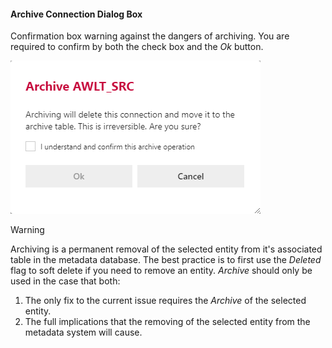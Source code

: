 #### Archive Connection Dialog Box  

Confirmation box warning against the dangers of archiving.  You are required to confirm by both the check box and the *Ok* button.

<img
    src="images/bimlflex-app-dialog-archive-connection-single.png"
    class="border-image"
    title="Archive Multiple Objects Dialog Box"
/>

>[!WARNING]
> Archiving is a permanent removal of the selected entity from it's associated table in the metadata database.  The best practice is to first use the *Deleted* flag to soft delete if you need to remove an entity.  *Archive* should only be used in the case that both:
>
> 1. The only fix to the current issue requires the *Archive* of the selected entity.
> 2. The full implications that the removing of the selected entity from the metadata system will cause.
